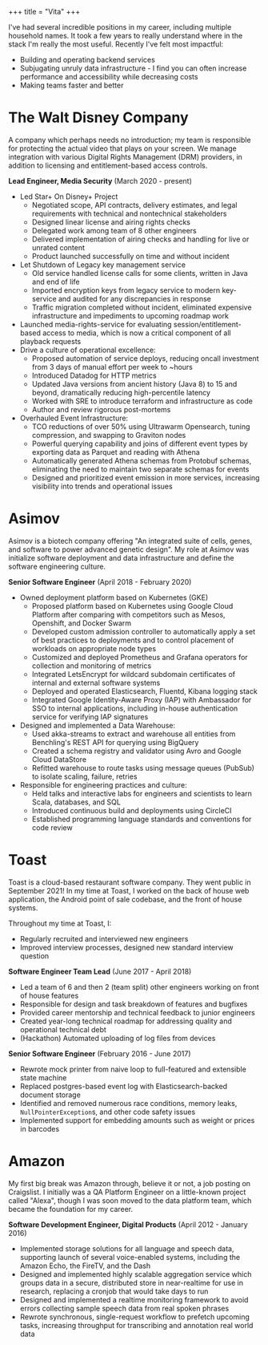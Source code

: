 +++
title = "Vita"
+++

I've had several incredible positions in my career, including multiple household names. It took a few years to really understand where in the stack I'm really the most useful. Recently I've felt most impactful:

* Building and operating backend services
* Subjugating unruly data infrastructure - I find you can often increase performance and accessibility while decreasing costs
* Making teams faster and better

# The Walt Disney Company

A company which perhaps needs no introduction; my team is responsible for protecting the actual video that plays on your screen. We manage integration with various Digital Rights Management (DRM) providers, in addition to licensing and entitlement-based access controls.

**Lead Engineer, Media Security** (March 2020 - present)

* Led Star+ On Disney+ Project
    * Negotiated scope, API contracts, delivery estimates, and legal requirements with technical and nontechnical stakeholders
    * Designed linear license and airing rights checks
    * Delegated work among team of 8 other engineers
    * Delivered implementation of airing checks and handling for live or unrated content
    * Product launched successfully on time and without incident
* Let Shutdown of Legacy key management service
    * Old service handled license calls for some clients, written in Java and end of life
    * Imported encryption keys from legacy service to modern key-service and audited for any discrepancies in response
    * Traffic migration completed without incident, eliminated expensive infrastructure and impediments to upcoming roadmap work
* Launched media-rights-service for evaluating session/entitlement-based access to media, which is now a critical component of all playback requests
* Drive a culture of operational excellence:
    * Proposed automation of service deploys, reducing oncall investment from 3 days of manual effort per week to ~hours
    * Introduced Datadog for HTTP metrics
    * Updated Java versions from ancient history (Java 8) to 15 and beyond, dramatically reducing high-percentile latency
    * Worked with SRE to introduce terraform and infrastructure as code
    * Author and review rigorous post-mortems
* Overhauled Event Infrastructure:
    * TCO reductions of over 50% using Ultrawarm Opensearch, tuning compression, and swapping to Graviton nodes
    * Powerful querying capability and joins of different event types by exporting data as Parquet and reading with Athena
    * Automatically generated Athena schemas from Protobuf schemas, eliminating the need to maintain two separate schemas for events
    * Designed and prioritized event emission in more services, increasing visibility into trends and operational issues

# Asimov
Asimov is a biotech company offering "An integrated suite of cells, genes, and software to power advanced genetic design". My role at Asimov was initialize software deployment and data infrastructure and define the software engineering culture.

**Senior Software Engineer** (April 2018 - February 2020)

* Owned deployment platform based on Kubernetes (GKE)
    * Proposed platform based on Kubernetes using Google Cloud Platform after comparing with competitors such as Mesos, Openshift, and Docker Swarm
    * Developed custom admission controller to automatically apply a set of best practices to deployments and to control placement of workloads on appropriate node types
    * Customized and deployed Prometheus and Grafana operators for collection and monitoring of metrics
    * Integrated LetsEncrypt for wildcard subdomain certificates of internal and external software systems
    * Deployed and operated Elasticsearch, Fluentd, Kibana logging stack
    * Integrated Google Identity-Aware Proxy (IAP) with Ambassador for SSO to internal applications, including in-house authentication service for verifying IAP signatures
* Designed and implemented a Data Warehouse:
    * Used akka-streams to extract and warehouse all entities from Benchling's REST API for querying using BigQuery
    * Created a schema registry and validator using Avro and Google Cloud DataStore
    * Refitted warehouse to route tasks using message queues (PubSub) to isolate scaling, failure, retries
* Responsible for engineering practices and culture:
    * Held talks and interactive labs for engineers and scientists to learn Scala, databases, and SQL
    * Introduced continuous build and deployments using CircleCI
    * Established programming language standards and conventions for code review

# Toast

Toast is a cloud-based restaurant software company. They went public in September 2021! In my time at Toast, I worked on the back of house web application, the Android point of sale codebase, and the front of house systems.

Throughout my time at Toast, I:
* Regularly recruited and interviewed new engineers
* Improved interview processes, designed new standard interview question

**Software Engineer Team Lead** (June 2017 - April 2018)
* Led a team of 6 and then 2 (team split) other engineers working on front of house features
* Responsible for design and task breakdown of features and bugfixes
* Provided career mentorship and technical feedback to junior engineers
* Created year-long technical roadmap for addressing quality and operational technical debt
* (Hackathon) Automated uploading of log files from devices

**Senior Software Engineer** (February 2016 - June 2017)
* Rewrote mock printer from naive loop to full-featured and extensible state machine
* Replaced postgres-based event log with Elasticsearch-backed document storage
* Identified and removed numerous race conditions, memory leaks, `NullPointerException`s, and other code safety issues
* Implemented support for embedding amounts such as weight or prices in barcodes

# Amazon

My first big break was Amazon through, believe it or not, a job posting on Craigslist. I initially was a QA Platform Engineer on a little-known project called "Alexa", though I was soon moved to the data platform team, which became the foundation for my career.

**Software Development Engineer, Digital Products** (April 2012 - January 2016)
* Implemented storage solutions for all language and speech data, supporting launch of several voice-enabled systems, including the Amazon Echo, the FireTV, and the Dash
* Designed and implemented highly scalable aggregation service which groups data in a secure, distributed store in near-realtime for use in research, replacing a cronjob that would take days to run
* Designed and implemented a realtime monitoring framework to avoid errors collecting sample speech data from real spoken phrases
* Rewrote synchronous, single-request workflow to prefetch upcoming tasks, increasing throughput for transcribing and annotation real world data
